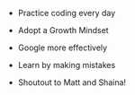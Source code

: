 + Practice coding every day
+ Adopt a Growth Mindset
+ Google more effectively
+ Learn by making mistakes

+ Shoutout to Matt and Shaina!

